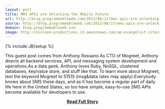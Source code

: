 ```yaml
---
layout: post
title: MMS APIs are Unlocking the Mobile Future
url: http://blog.programmableweb.com/2013/06/17/mms-apis-are-unlocking-the-mobile-future/
source: http://blog.programmableweb.com/2013/06/17/mms-apis-are-unlocking-the-mobile-future/
domain: blog.programmableweb.com
image: http://kinlane-productions.s3.amazonaws.com/ap-evangelist-site/curated/screenshots/10004_blog_programmableweb_com.png
---
```

{% include JB/setup %}<p>This guest post comes from Anthony Rossano.As CTO of Mogreet, Anthony directs all backend services, API, and messaging system development and operations.As a data geek, Anthony loves Ruby, NoSQL, clustered databases, key/value store, and stuff like that. To learn more about Mogreet, text the keyword Mogreet to 51515 (msg&amp;data rates may apply).Everybody knows about SMS these days, and as it has become a regular part of daily life here in the United States, so too have simple, easy-to-use SMS APIs become available for developers to use.</p>
<center><p><a href="http://blog.programmableweb.com/2013/06/17/mms-apis-are-unlocking-the-mobile-future/" style='padding:25px; font-sze:18px; font-weight: bold;'>Read Full Story</a></p></center>
